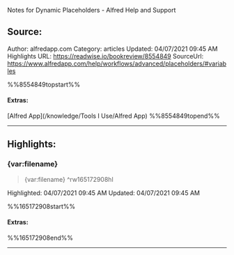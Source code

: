 Notes for Dynamic Placeholders - Alfred Help and Support

## Source:
Author: alfredapp.com
Category: articles
Updated: 04/07/2021 09:45 AM
Highlights URL: https://readwise.io/bookreview/8554849
SourceUrl: https://www.alfredapp.com/help/workflows/advanced/placeholders/#variables

%%8554849topstart%%
#### Extras:
[Alfred App](/knowledge/Tools I Use/Alfred App)
%%8554849topend%%


 
-----
 ## Highlights:

### {var:filename}
>{var:filename} ^rw165172908hl


Highlighted: 04/07/2021 09:45 AM
Updated: 04/07/2021 09:45 AM

%%165172908start%%
#### Extras:

%%165172908end%%



------

